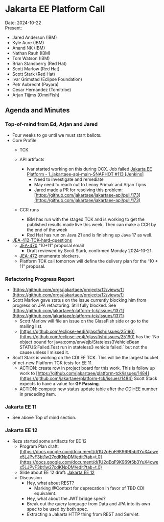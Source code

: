 # Jakarta EE Platform Call

Date: 2024-10-22  
Present:

- Jared Anderson (IBM)  
- Kyle Aure (IBM)  
- Anand NK (IBM)  
- Nathan Rauh (IBM)  
- Tom Watson (IBM)  
- Brian Stansberry (Red Hat)  
- Scott Marlow (Red Hat)  
- Scott Stark (Red Hat)  
- Ivar Grimstad (Eclipse Foundation)  
- Petr Aubrecht (Payara)  
- Cesar Hernandez (Tomitribe)  
- Arjan Tijjms (OmniFish)

## Agenda and Minutes

### Top-of-mind from Ed, Arjan and Jared

* Four weeks to go until we must start ballots.  
* Core Profile  
  * TCK  
  * API artifacts  
    * Ivar started working on this during OCX. Job failed [Jakarta EE Platform \- 1\_jakartaee-api-main-SNAPHOT \#113 \[Jenkins\]](https://ci.eclipse.org/jakartaee-platform/job/1_jakartaee-api-main-SNAPHOT/113/)   
      * Need to investigate and remediate  
      * May need to reach out to Lenny Primak and Arjan Tijms  
      * Jared made a PR for resolving this problem:  [https://github.com/jakartaee/jakartaee-api/pull/173](https://github.com/jakartaee/jakartaee-api/pull/173)

  * CCR runs  
    * IBM has run with the staged TCK and is working to get the published results made live this week.  Then can make a CCR by the end of the week	  
    * Red Hat has run on Java 21 and is finishing up Java 17 as well.  
* [JEA-412-TCK-hard-questions](https://dev.azure.com/jakarta-ee-azdo/jakarta-ee-azdo/_workitems/edit/412)  
  * [JEA-470](https://dev.azure.com/jakarta-ee-azdo/jakarta-ee-azdo/_workitems/edit/470) “10+11” proposal email  
    * Draft reviewed by Scott Stark, confirmed Monday 2024-10-21.  
  * [JEA-472](https://dev.azure.com/jakarta-ee-azdo/jakarta-ee-azdo/_workitems/edit/472) enumerate blockers.  
  * Platform TCK call tomorrow will define the delivery plan for the “10 \+ 11” proposal.

### Refactoring Progress Report

* [https://github.com/orgs/jakartaee/projects/12/views/1](https://github.com/orgs/jakartaee/projects/12/views/1)  
* Scott Marlow gave status on the issue currently blocking him from progress on JPA refactoring. Still fully blocked. See [https://github.com/jakartaee/platform-tck/issues/1371](https://github.com/jakartaee/platform-tck/issues/1371)   
  * Scott Marlow will file an issue on the GlassFish side or go to the mailing list.  
  * [https://github.com/eclipse-ee4j/glassfish/issues/25190](https://github.com/eclipse-ee4j/glassfish/issues/25190) has the \`No object bound for java:comp/env/ejb/Stateless3VehicleBean STATUS:Failed.Test run in stateless3 vehicle failed.\` but not the cause unless I missed it.  
* Scott Stark is working on the CDI EE TCK. This will be the largest bucket of net-new Platform TCK tests for EE 11\.  
  * ACTION: create row in project board for this work. This is follow up work to [https://github.com/jakartaee/platform-tck/issues/1484](https://github.com/jakartaee/platform-tck/issues/1484) Scott Stack expects to have a value for **GF Passing**.   
  * ACTION: compute new status update table after the CDI+EE number in preceding item.

### Jakarta EE 11

* See above Top of mind section.

### Jakarta EE 12

* Reza started some artifacts for EE 12  
  * Program Plan draft: [https://docs.google.com/document/d/1U2qEqF9K969t5b3YuX4cwex5LJPvF3bt1w27cdKNpDM/edit?tab=t.0](https://docs.google.com/document/d/1U2qEqF9K969t5b3YuX4cwex5LJPvF3bt1w27cdKNpDM/edit?tab=t.0)  
  * Slide about EE 12 draft: [Jakarta EE 12](https://docs.google.com/presentation/d/1xUNDHMP_qTHH1wA3m0yCmWVf_sHp41Qd7Opq3FhgINs/edit#slide=id.g30c3f2c6e38_0_0)  
  * Discussion  
    * Hey, what about REST?  
      * Marking @Context for deprecation in favor of TBD CDI equivalent.  
    * Hey, what about the JWT bridge spec?  
    * Break out the query language from Data and JPA into its own spec to be used by both spec.  
    * Extracting a Jakarta HTTP thing from REST and Servlet.

    